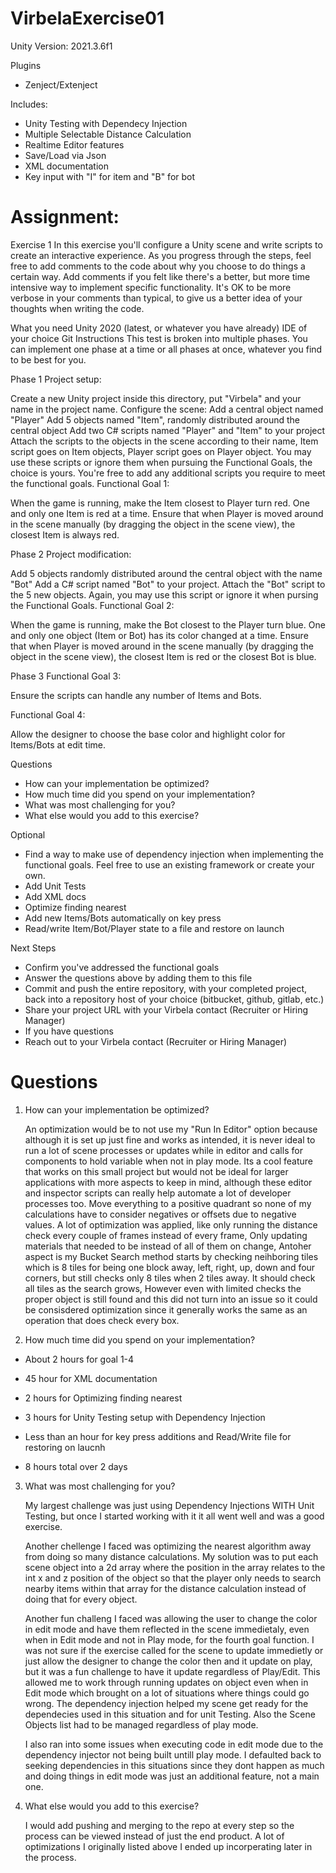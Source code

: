 # VirbelaExercise01



Unity Version: 2021.3.6f1

Plugins
  - Zenject/Extenject
  
Includes:
  - Unity Testing with Dependecy Injection
  - Multiple Selectable Distance Calculation
  - Realtime Editor features
  - Save/Load via Json
  - XML documentation 
  - Key input with "I" for item and "B" for bot

# Assignment:


Exercise 1
In this exercise you'll configure a Unity scene and write scripts to create an interactive experience. As you progress through the steps, feel free to add comments to the code about why you choose to do things a certain way. Add comments if you felt like there's a better, but more time intensive way to implement specific functionality. It's OK to be more verbose in your comments than typical, to give us a better idea of your thoughts when writing the code.

What you need
Unity 2020 (latest, or whatever you have already)
IDE of your choice
Git
Instructions
This test is broken into multiple phases. You can implement one phase at a time or all phases at once, whatever you find to be best for you.

Phase 1
Project setup:

Create a new Unity project inside this directory, put "Virbela" and your name in the project name.
Configure the scene:
Add a central object named "Player"
Add 5 objects named "Item", randomly distributed around the central object
Add two C# scripts named "Player" and "Item" to your project
Attach the scripts to the objects in the scene according to their name, Item script goes on Item objects, Player script goes on Player object.
You may use these scripts or ignore them when pursuing the Functional Goals, the choice is yours. You're free to add any additional scripts you require to meet the functional goals.
Functional Goal 1:

When the game is running, make the Item closest to Player turn red. One and only one Item is red at a time. Ensure that when Player is moved around in the scene manually (by dragging the object in the scene view), the closest Item is always red.

Phase 2
Project modification:

Add 5 objects randomly distributed around the central object with the name "Bot"
Add a C# script named "Bot" to your project.
Attach the "Bot" script to the 5 new objects.
Again, you may use this script or ignore it when pursing the Functional Goals.
Functional Goal 2:

When the game is running, make the Bot closest to the Player turn blue. One and only one object (Item or Bot) has its color changed at a time. Ensure that when Player is moved around in the scene manually (by dragging the object in the scene view), the closest Item is red or the closest Bot is blue.

Phase 3
Functional Goal 3:

Ensure the scripts can handle any number of Items and Bots.

Functional Goal 4:

Allow the designer to choose the base color and highlight color for Items/Bots at edit time.

Questions
- How can your implementation be optimized?
- How much time did you spend on your implementation?
- What was most challenging for you?
- What else would you add to this exercise?

Optional
- Find a way to make use of dependency injection when implementing the functional goals. Feel free to use an existing framework or create your own.
- Add Unit Tests
- Add XML docs
- Optimize finding nearest
- Add new Items/Bots automatically on key press
- Read/write Item/Bot/Player state to a file and restore on launch

Next Steps
- Confirm you've addressed the functional goals
- Answer the questions above by adding them to this file
- Commit and push the entire repository, with your completed project, back into a repository host of your choice (bitbucket, github, gitlab, etc.)
- Share your project URL with your Virbela contact (Recruiter or Hiring Manager)
- If you have questions
- Reach out to your Virbela contact (Recruiter or Hiring Manager)





# Questions


1. How can your implementation be optimized?

	An optimization would be to not use my "Run In Editor" option because although it is set up just fine and works as intended, it is never ideal to run a lot of scene processes or updates while in editor and calls for components to hold variable when not in play mode. Its a cool feature that works on this small project but would not be ideal for larger applications with more aspects to keep in mind, although these editor and inspector scripts can really help automate a lot of developer processes too. 
	Move everything to a positive quadrant so none of my calculations have to consider negatives or offsets due to negative values.
	A lot of optimization was applied, like only running the distance check every couple of frames instead of every frame, Only updating materials that needed to be instead of all of them on change, 
	Antoher aspect is my Bucket Search method starts by checking neihboring tiles which is 8 tiles for being one block away, left, right, up, down and four corners, but still checks only 8 tiles when 2 tiles away. It should check all tiles as the search grows, However even with limited checks the proper object is still found and this did not turn into an issue so it could be consisdered optimization since it generally works the same as an operation that does check every box.

2. How much time did you spend on your implementation?

- About 2 hours for goal 1-4
- 45 hour for XML documentation
- 2 hours for Optimizing finding nearest
- 3 hours for Unity Testing setup with Dependency Injection
- Less than an hour for key press additions and Read/Write file for restoring on laucnh

- 8 hours total over 2 days


3. What was most challenging for you?

	My largest challenge was just using Dependency Injections WITH Unit Testing, but once I started working with it it all went well and was a good exercise.

	Another chellenge I faced was optimizing the nearest algorithm away from doing so many distance calculations. My solution was to put each scene object into a 2d array where the position in the array relates to the int x and z position of the object so that the player only needs to search nearby items within that array for the distance calculation instead of doing that for every object.

	Another fun challeng I faced was allowing the user to change the color in edit mode and have them reflected in the scene immedietaly, even when in Edit mode and not in Play mode, for the fourth goal function. I was not sure if the exercise called for the scene to update immedietly or just allow the designer to change the color then and it update on play, but it was a fun challenge to have it update regardless of Play/Edit. This allowed me to work through running updates on object even when in Edit mode which brought on a lot of situations where things could go wrong. The dependency injection helped my scene get ready for the dependecies used in this situation and for unit Testing. Also the Scene Objects list had to be managed regardless of play mode. 

	I also ran into some issues when executing code in edit mode due to the dependency injector not being built untill play mode. I defaulted back to seeking dependencies in this situations since they dont happen as much and doing things in edit mode was just an additional feature, not a main one.
	
	
4. What else would you add to this exercise?

	I would add pushing and merging to the repo at every step so the process can be viewed instead of just the end product. A lot of optimizations I originally listed above I ended up incorperating later in the process.
	
	
